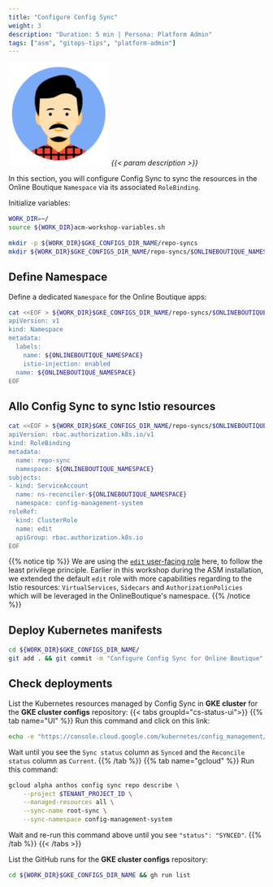 ```yaml
---
title: "Configure Config Sync"
weight: 3
description: "Duration: 5 min | Persona: Platform Admin"
tags: ["asm", "gitops-tips", "platform-admin"]
---
```

![Platform Admin](/images/platform-admin.png)
_{{< param description >}}_

In this section, you will configure Config Sync to sync the resources in the Online Boutique `Namespace` via its associated `RoleBinding`.

Initialize variables:
```Bash
WORK_DIR=~/
source ${WORK_DIR}acm-workshop-variables.sh
```

```Bash
mkdir -p ${WORK_DIR}$GKE_CONFIGS_DIR_NAME/repo-syncs
mkdir ${WORK_DIR}$GKE_CONFIGS_DIR_NAME/repo-syncs/$ONLINEBOUTIQUE_NAMESPACE
```

## Define Namespace

Define a dedicated `Namespace` for the Online Boutique apps:
```Bash
cat <<EOF > ${WORK_DIR}$GKE_CONFIGS_DIR_NAME/repo-syncs/$ONLINEBOUTIQUE_NAMESPACE/namespace.yaml
apiVersion: v1
kind: Namespace
metadata:
  labels:
    name: ${ONLINEBOUTIQUE_NAMESPACE}
    istio-injection: enabled
  name: ${ONLINEBOUTIQUE_NAMESPACE}
EOF
```

## Allo Config Sync to sync Istio resources

```Bash
cat <<EOF > ${WORK_DIR}$GKE_CONFIGS_DIR_NAME/repo-syncs/$ONLINEBOUTIQUE_NAMESPACE/repo-sync-role-binding.yaml
apiVersion: rbac.authorization.k8s.io/v1
kind: RoleBinding
metadata:
  name: repo-sync
  namespace: ${ONLINEBOUTIQUE_NAMESPACE}
subjects:
- kind: ServiceAccount
  name: ns-reconciler-${ONLINEBOUTIQUE_NAMESPACE}
  namespace: config-management-system
roleRef:
  kind: ClusterRole
  name: edit
  apiGroup: rbac.authorization.k8s.io
EOF
```
{{% notice tip %}}
We are using the [`edit` user-facing role](https://kubernetes.io/docs/reference/access-authn-authz/rbac/#user-facing-roles) here, to follow the least privilege principle. Earlier in this workshop during the ASM installation, we extended the default `edit` role with more capabilities regarding to the Istio resources: `VirtualServices`, `Sidecars` and `AuthorizationPolicies` which will be leveraged in the OnlineBoutique's namespace.
{{% /notice %}}

## Deploy Kubernetes manifests

```Bash
cd ${WORK_DIR}$GKE_CONFIGS_DIR_NAME/
git add . && git commit -m "Configure Config Sync for Online Boutique" && git push origin main
```

## Check deployments

List the Kubernetes resources managed by Config Sync in **GKE cluster** for the **GKE cluster configs** repository:
{{< tabs groupId="cs-status-ui">}}
{{% tab name="UI" %}}
Run this command and click on this link:
```Bash
echo -e "https://console.cloud.google.com/kubernetes/config_management/packages?project=${TENANT_PROJECT_ID}"
```
Wait until you see the `Sync status` column as `Synced` and the `Reconcile status` column as `Current`.
{{% /tab %}}
{{% tab name="gcloud" %}}
Run this command:
```Bash
gcloud alpha anthos config sync repo describe \
    --project $TENANT_PROJECT_ID \
    --managed-resources all \
    --sync-name root-sync \
    --sync-namespace config-management-system
```
Wait and re-run this command above until you see `"status": "SYNCED"`.
{{% /tab %}}
{{< /tabs >}}

List the GitHub runs for the **GKE cluster configs** repository:
```Bash
cd ${WORK_DIR}$GKE_CONFIGS_DIR_NAME && gh run list
```